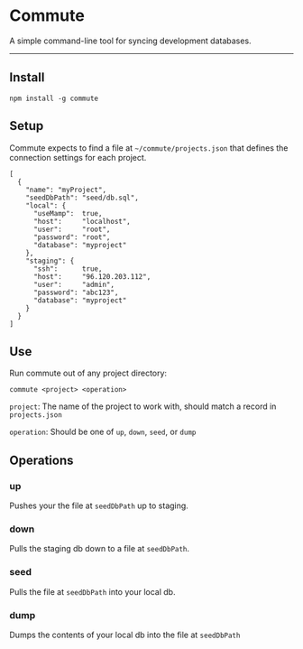 # Commute

A simple command-line tool for syncing development databases.

---

## Install

```
npm install -g commute
```

## Setup

Commute expects to find a file at `~/commute/projects.json` that defines the connection settings for each project.

```
[
  {
    "name": "myProject",
    "seedDbPath": "seed/db.sql",
    "local": {
      "useMamp":  true,
      "host":     "localhost",
      "user":     "root",
      "password": "root",
      "database": "myproject"
    },
    "staging": {
      "ssh":      true,
      "host":     "96.120.203.112",
      "user":     "admin",
      "password": "abc123",
      "database": "myproject"
    }
  }
]
```

## Use

Run commute out of any project directory:

```
commute <project> <operation>
```

`project`: The name of the project to work with, should match a record in `projects.json`

`operation`: Should be one of `up`, `down`, `seed`, or `dump`

## Operations

### up

Pushes your the file at `seedDbPath` up to staging.

### down

Pulls the staging db down to a file at `seedDbPath`.

### seed

Pulls the file at `seedDbPath` into your local db.

### dump

Dumps the contents of your local db into the file at `seedDbPath`

